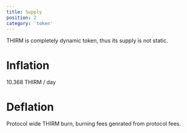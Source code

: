 ```yaml
---
title: Supply
position: 2
category: 'token'
---
```


THIRM is completely dynamic token, thus its supply is not static. 


# Inflation 

10.368 THIRM / day


# Deflation 

Protocol wide THIRM burn, burning fees genrated from protocol fees.
